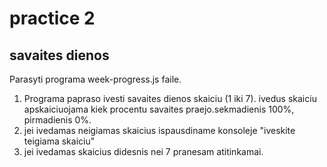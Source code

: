# practice 2

## savaites dienos

Parasyti programa week-progress.js faile.

1. Programa papraso ivesti savaites dienos skaiciu (1 iki 7). ivedus skaiciu apskaiciuojama kiek procentu savaites praejo.sekmadienis 100%, pirmadienis 0%.
2. jei ivedamas neigiamas skaicius ispausdiname konsoleje "iveskite teigiama skaiciu"
3. jei ivedamas skaicius didesnis nei 7 pranesam atitinkamai.
